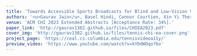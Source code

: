 ```yaml
---
title: 'Towards Accessible Sports Broadcasts for Blind and Low-Vision Viewers'
authors: '<u>Gaurav Jain</u>, Basel Hindi, Connor Courtien, Xin Yi Therese Xu, Conrad Wyrick, Michael Malcolm, Brian A. Smith'
venue: 'ACM CHI 2023 Extended Abstracts [Acceptance Rate: 34%].'
paper_link: 'http://gaurav1302.github.io/files/CHIEA2023.pdf'
cover_img: 'http://gaurav1302.github.io/files/tennis-chi-ea-cover.png'
project_page: 'https://ceal.cs.columbia.edu/tennisvideoa11y/'
preview_video: 'https://www.youtube.com/watch?v=kYDdWOqo76o'
---
```


